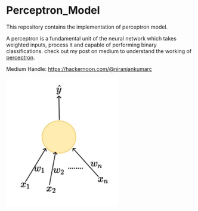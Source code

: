 # Perceptron_Model

This repository contains the implementation of perceptron model.

A perceptron is a fundamental unit of the neural network which takes weighted inputs, process it and capable of performing binary classifications. check out my post on medium to understand the working of [perceptron](https://hackernoon.com/perceptron-deep-learning-basics-3a938c5f84b6).

Medium Handle: https://hackernoon.com/@niranjankumarc

<img src="perceptronmodel.png" alt="perceptron model" width="300">



